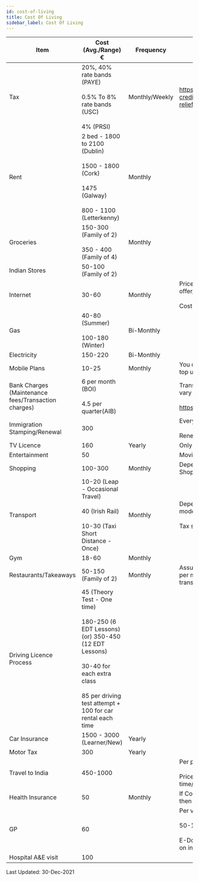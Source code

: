 ```yaml
---
id: cost-of-living
title: Cost Of Living
sidebar_label: Cost Of Living
---
```


|Item |Cost (Avg./Range) € |Frequency |Comments|
|--|--|--|--|
|Tax |20%, 40% rate bands (PAYE)<br/><br/>0.5% To 8% rate bands (USC)<br/><br/>4% (PRSI) |Monthly/Weekly |https://www.revenue.ie/en/personal-tax-credits-reliefs-and-exemptions/tax-relief-charts/index.aspx |
|Rent |2 bed - 1800 to 2100 (Dublin)<br/><br/>1500 - 1800 (Cork)<br/><br/>1475 (Galway)<br/><br/>800 - 1100 (Letterkenny) |Monthly | |
|Groceries |150-300 (Family of 2)<br/><br/>350 - 400 (Family of 4) |Monthly | |
|Indian Stores |50-100 (Family of 2) | | |
|Internet|30-60 |Monthly|Price varies based on new customer offer/plan/vendor availability<br/><br/>Cost increases post offer period |
|Gas |40-80 (Summer)<br/><br/>100-180 (Winter) |Bi-Monthly | |
|Electricity| 150-220|Bi-Monthly | |
|Mobile Plans |10-25 |Monthly |You can also choose Pay As You Go and top up as needed |
|Bank Charges (Maintenance fees/Transaction charges) |6 per month (BOI)<br/><br/>4.5 per quarter(AIB) | |Transaction/ATM charges/exemptions vary for each bank <br/><br/>https://switcher.ie/current-accounts/|
|Immigration Stamping/Renewal|300 | |Every Renewal per person<br/><br/>Renewal period - 1/2/5 years |
|TV Licence | 160| Yearly| Only if you own a TV with antenna|
|Entertainment|50 | |Movies/Netflix/Disney+/Misc. |
|Shopping|100-300 |Monthly |Depends on lifestyle - Amazon/Local Shopping/Offers/Hardware/Dress/Gadgets |
|Transport|10-20 (Leap - Occasional Travel)<br/><br/>40 (Irish Rail)<br/><br/>10-30 (Taxi Short Distance - Once) |Monthly |Depends on how frequent you travel/travel mode<br/><br/>Tax saver options available |
|Gym|18-60 |Monthly | |
|Restaurants/Takeaways|50-150 (Family of 2) |Monthly |Assumes an average of 10 transactions per month and combined spend per transaction doesn't exceed €20  |
|Driving Licence Process |45 (Theory Test - One time)<br/><br/>180-250 (6 EDT Lessons) (or) 350-450 (12 EDT Lessons)<br/><br/>30-40 for each extra class<br/><br/>85 per driving test attempt + 100 for car rental each time| | |
|Car Insurance |1500 - 3000 (Learner/New) |Yearly | |
|Motor Tax |300 |Yearly | |
|Travel to India |450-1000 | |Per person<br/><br/>Price varies based on airline/layover time/early-late booking/peak season |
|Health Insurance |50 |Monthly |If Company pays health insurance for you then BIK applies |
|GP |60 | |Per visit<br/><br/>50-100% reimbursable by Insurance<br/><br/>E-Doctor options available for free based on insurance provider/scheme |
|Hospital A&E visit |100 | | |

Last Updated: 30-Dec-2021